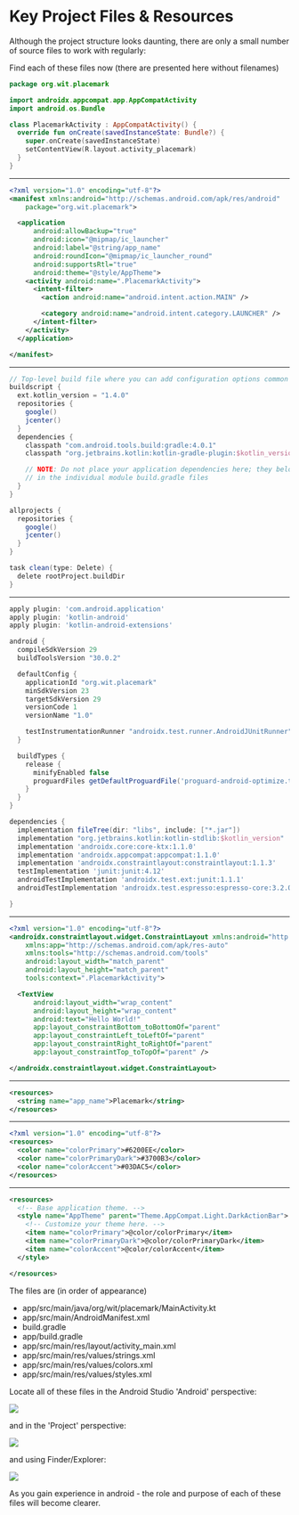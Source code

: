 # Key Project Files & Resources

Although the project structure looks daunting, there are only a small number of source files to work with regularly:

Find each of these files now (there are presented here without filenames)

```kotlin
package org.wit.placemark

import androidx.appcompat.app.AppCompatActivity
import android.os.Bundle

class PlacemarkActivity : AppCompatActivity() {
  override fun onCreate(savedInstanceState: Bundle?) {
    super.onCreate(savedInstanceState)
    setContentView(R.layout.activity_placemark)
  }
}
```

---

```xml
<?xml version="1.0" encoding="utf-8"?>
<manifest xmlns:android="http://schemas.android.com/apk/res/android"
    package="org.wit.placemark">

  <application
      android:allowBackup="true"
      android:icon="@mipmap/ic_launcher"
      android:label="@string/app_name"
      android:roundIcon="@mipmap/ic_launcher_round"
      android:supportsRtl="true"
      android:theme="@style/AppTheme">
    <activity android:name=".PlacemarkActivity">
      <intent-filter>
        <action android:name="android.intent.action.MAIN" />

        <category android:name="android.intent.category.LAUNCHER" />
      </intent-filter>
    </activity>
  </application>

</manifest>
```

---

```groovy
// Top-level build file where you can add configuration options common to all sub-projects/modules.
buildscript {
  ext.kotlin_version = "1.4.0"
  repositories {
    google()
    jcenter()
  }
  dependencies {
    classpath "com.android.tools.build:gradle:4.0.1"
    classpath "org.jetbrains.kotlin:kotlin-gradle-plugin:$kotlin_version"

    // NOTE: Do not place your application dependencies here; they belong
    // in the individual module build.gradle files
  }
}

allprojects {
  repositories {
    google()
    jcenter()
  }
}

task clean(type: Delete) {
  delete rootProject.buildDir
}
```

---

```groovy
apply plugin: 'com.android.application'
apply plugin: 'kotlin-android'
apply plugin: 'kotlin-android-extensions'

android {
  compileSdkVersion 29
  buildToolsVersion "30.0.2"

  defaultConfig {
    applicationId "org.wit.placemark"
    minSdkVersion 23
    targetSdkVersion 29
    versionCode 1
    versionName "1.0"

    testInstrumentationRunner "androidx.test.runner.AndroidJUnitRunner"
  }

  buildTypes {
    release {
      minifyEnabled false
      proguardFiles getDefaultProguardFile('proguard-android-optimize.txt'), 'proguard-rules.pro'
    }
  }
}

dependencies {
  implementation fileTree(dir: "libs", include: ["*.jar"])
  implementation "org.jetbrains.kotlin:kotlin-stdlib:$kotlin_version"
  implementation 'androidx.core:core-ktx:1.1.0'
  implementation 'androidx.appcompat:appcompat:1.1.0'
  implementation 'androidx.constraintlayout:constraintlayout:1.1.3'
  testImplementation 'junit:junit:4.12'
  androidTestImplementation 'androidx.test.ext:junit:1.1.1'
  androidTestImplementation 'androidx.test.espresso:espresso-core:3.2.0'

}
```

---

```xml
<?xml version="1.0" encoding="utf-8"?>
<androidx.constraintlayout.widget.ConstraintLayout xmlns:android="http://schemas.android.com/apk/res/android"
    xmlns:app="http://schemas.android.com/apk/res-auto"
    xmlns:tools="http://schemas.android.com/tools"
    android:layout_width="match_parent"
    android:layout_height="match_parent"
    tools:context=".PlacemarkActivity">

  <TextView
      android:layout_width="wrap_content"
      android:layout_height="wrap_content"
      android:text="Hello World!"
      app:layout_constraintBottom_toBottomOf="parent"
      app:layout_constraintLeft_toLeftOf="parent"
      app:layout_constraintRight_toRightOf="parent"
      app:layout_constraintTop_toTopOf="parent" />

</androidx.constraintlayout.widget.ConstraintLayout>
```

---

```xml
<resources>
  <string name="app_name">Placemark</string>
</resources>
```

---

```xml
<?xml version="1.0" encoding="utf-8"?>
<resources>
  <color name="colorPrimary">#6200EE</color>
  <color name="colorPrimaryDark">#3700B3</color>
  <color name="colorAccent">#03DAC5</color>
</resources>
```

---

```xml
<resources>
  <!-- Base application theme. -->
  <style name="AppTheme" parent="Theme.AppCompat.Light.DarkActionBar">
    <!-- Customize your theme here. -->
    <item name="colorPrimary">@color/colorPrimary</item>
    <item name="colorPrimaryDark">@color/colorPrimaryDark</item>
    <item name="colorAccent">@color/colorAccent</item>
  </style>

</resources>
```

The files are (in order of appearance)

- app/src/main/java/org/wit/placemark/MainActivity.kt
- app/src/main/AndroidManifest.xml
- build.gradle
- app/build.gradle
- app/src/main/res/layout/activity_main.xml
- app/src/main/res/values/strings.xml
- app/src/main/res/values/colors.xml
- app/src/main/res/values/styles.xml

Locate all of these files in the Android Studio 'Android' perspective:

![](img/09.png)

and in the 'Project' perspective:

![](img/10.png)

and using Finder/Explorer:

![](img/11.png)

As you gain experience in android - the role and purpose of each of these files will become clearer.
